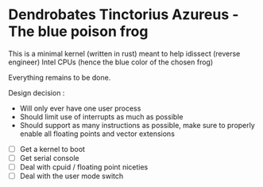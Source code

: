 Dendrobates Tinctorius Azureus - The blue poison frog
======================================================


This is a minimal kernel (written in rust) meant to help idissect (reverse engineer) Intel CPUs
(hence the blue color of the chosen frog)


Everything remains to be done.


Design decision :
- Will only ever have one user process
- Should limit use of interrupts as much as possible
- Should support as many instructions as possible, make sure to properly enable
  all floating points and vector extensions


- [ ] Get a kernel to boot
- [ ] Get serial console
- [ ] Deal with cpuid / floating point niceties
- [ ] Deal with the user mode switch
